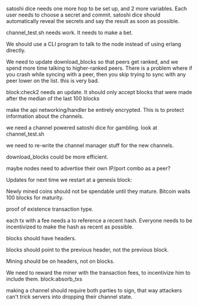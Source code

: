satoshi dice needs one more hop to be set up, and 2 more variables. Each user needs to choose a secret and commit.
satoshi dice should automatically reveal the secrets and say the result as soon as possible.


channel_test.sh needs work.
It needs to make a bet.

We should use a CLI program to talk to the node instead of using erlang directly.

We need to update download_blocks so that peers get ranked, and we spend more time talking to higher-ranked peers.
There is a problem where if you crash while syncing with a peer, then you skip trying to sync with any peer lower on the list. this is very bad.

block:check2 needs an update. It should only accept blocks that were made after the median of the last 100 blocks

make the api networking/handler be entirely encrypted. This is to protect information about the channels.


we need a channel powered satoshi dice for gambling. look at channel_test.sh

we need to re-write the channel manager stuff for the new channels.

download_blocks could be more efficient.


maybe nodes need to advertise their own IP/port combo as a peer?





Updates for next time we restart at a genesis block:

Newly mined coins should not be spendable until they mature. Bitcoin waits 100 blocks for maturity.

proof of existence transaction type.

each tx with a fee needs a to reference a recent hash. Everyone needs to be incentivized to make the hash as recent as possible.

blocks should have headers.

blocks should point to the previous header, not the previous block.

Mining should be on headers, not on blocks.

We need to reward the miner with the transaction fees, to incentivize him to include them. block:absorb_txs

making a channel should require both parties to sign, that way attackers can't trick servers into dropping their channel state.